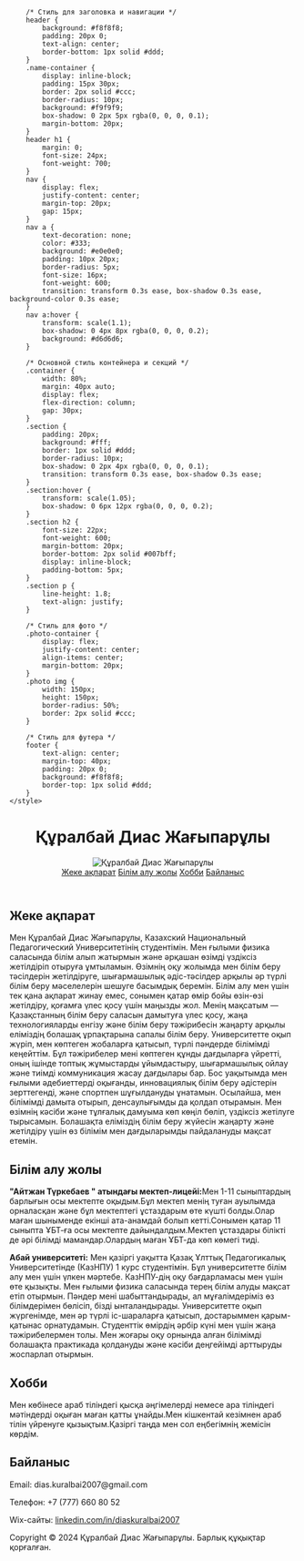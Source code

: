 <!DOCTYPE html>
<html lang="kk">
<head>
    <meta charset="UTF-8">
    <meta name="viewport" content="width=device-width, initial-scale=1.0">
  

        /* Стиль для заголовка и навигации */
        header {
            background: #f8f8f8;
            padding: 20px 0;
            text-align: center;
            border-bottom: 1px solid #ddd;
        }
        .name-container {
            display: inline-block;
            padding: 15px 30px;
            border: 2px solid #ccc;
            border-radius: 10px;
            background: #f9f9f9;
            box-shadow: 0 2px 5px rgba(0, 0, 0, 0.1);
            margin-bottom: 20px;
        }
        header h1 {
            margin: 0;
            font-size: 24px;
            font-weight: 700;
        }
        nav {
            display: flex;
            justify-content: center;
            margin-top: 20px;
            gap: 15px;
        }
        nav a {
            text-decoration: none;
            color: #333;
            background: #e0e0e0;
            padding: 10px 20px;
            border-radius: 5px;
            font-size: 16px;
            font-weight: 600;
            transition: transform 0.3s ease, box-shadow 0.3s ease, background-color 0.3s ease;
        }
        nav a:hover {
            transform: scale(1.1);
            box-shadow: 0 4px 8px rgba(0, 0, 0, 0.2);
            background: #d6d6d6;
        }

        /* Основной стиль контейнера и секций */
        .container {
            width: 80%;
            margin: 40px auto;
            display: flex;
            flex-direction: column;
            gap: 30px;
        }
        .section {
            padding: 20px;
            background: #fff;
            border: 1px solid #ddd;
            border-radius: 10px;
            box-shadow: 0 2px 4px rgba(0, 0, 0, 0.1);
            transition: transform 0.3s ease, box-shadow 0.3s ease;
        }
        .section:hover {
            transform: scale(1.05);
            box-shadow: 0 6px 12px rgba(0, 0, 0, 0.2);
        }
        .section h2 {
            font-size: 22px;
            font-weight: 600;
            margin-bottom: 20px;
            border-bottom: 2px solid #007bff;
            display: inline-block;
            padding-bottom: 5px;
        }
        .section p {
            line-height: 1.8;
            text-align: justify;
        }

        /* Стиль для фото */
        .photo-container {
            display: flex;
            justify-content: center;
            align-items: center;
            margin-bottom: 20px;
        }
        .photo img {
            width: 150px;
            height: 150px;
            border-radius: 50%;
            border: 2px solid #ccc;
        }

        /* Стиль для футера */
        footer {
            text-align: center;
            margin-top: 40px;
            padding: 20px 0;
            background: #f8f8f8;
            border-top: 1px solid #ddd;
        }
    </style>
</head>
<body>
    <header>
        <div class="name-container">
            <h1>Құралбай Диас Жағыпарұлы</h1>
        </div>
        <div class="photo-container">
            <div class="photo">
                <img src="https://i.postimg.cc/ydS9PBYH/Whats-App-2024-11-04-02-24-11-179e3538.jpg" alt="Құралбай Диас Жағыпарұлы">
            </div>
        </div>
        <nav>
            <a href="#about">Жеке ақпарат</a>
            <a href="#education">Білім алу жолы</a>
            <a href="#hobby">Хобби</a>
            <a href="#contacts">Байланыс</a>
        </nav>
    </header>
    <div class="container">
        <div id="about" class="section">
            <h2>Жеке ақпарат</h2>
            <p>Мен Құралбай Диас Жағыпарұлы, Казахский Национальный Педагогический Университетінің студентімін. Мен ғылыми физика саласында білім алып жатырмын және әрқашан өзімді үздіксіз жетілдіріп отыруға ұмтыламын. Өзімнің оқу жолымда мен білім беру тәсілдерін жетілдіруге, шығармашылық әдіс-тәсілдер арқылы әр түрлі білім беру мәселелерін шешуге басымдық беремін. Білім алу мен үшін тек қана ақпарат жинау емес, сонымен қатар өмір бойы өзін-өзі жетілдіру, қоғамға үлес қосу үшін маңызды жол. Менің мақсатым — Қазақстанның білім беру саласын дамытуға үлес қосу, жаңа технологияларды енгізу және білім беру тәжірибесін жаңарту арқылы еліміздің болашақ ұрпақтарына сапалы білім беру. Университетте оқып жүріп, мен көптеген жобаларға қатысып, түрлі пәндерде білімімді кеңейттім. Бұл тәжірибелер мені көптеген құнды дағдыларға үйретті, оның ішінде топтық жұмыстарды ұйымдастыру, шығармашылық ойлау және тиімді коммуникация жасау дағдылары бар. Бос уақытымда мен ғылыми әдебиеттерді оқығанды, инновациялық білім беру әдістерін зерттегенді, және спортпен шұғылдануды ұнатамын. Осылайша, мен білімімді дамыта отырып, денсаулығымды да қолдап отырамын. Мен өзімнің кәсіби және тұлғалық дамуыма көп көңіл бөліп, үздіксіз жетілуге тырысамын. Болашақта еліміздің білім беру жүйесін жаңарту және жетілдіру үшін өз білімім мен дағдыларымды пайдалануды мақсат етемін.</p>
        </div>
        <div id="education" class="section">
            <h2>Білім алу жолы</h2>
            <p><strong>"Айтжан Түркебаев " атындағы мектеп-лицейі:</strong>Мен 1-11 сыныптардың барлығын осы мектепте оқыдым.Бұл мектеп менің туған ауылымда орналасқан және бұл мектептегі ұстаздарым өте күшті болды.Олар маған шыныменде екінші ата-анамдай болып кетті.Сонымен қатар 11 сыныпта ҰБТ-ға осы мектепте дайындалдым.Мектеп ұстаздары білікті де әрі білімді мамандар.Олардың маған ҰБТ-да көп көмегі тиді.</p>
            <p><strong>Абай университеті:</strong> Мен қазіргі уақытта Қазақ Ұлттық Педагогикалық Университетінде (КазНПУ) 1 курс студентімін. Бұл университетте білім алу мен үшін үлкен мәртебе. КазНПУ-дің оқу бағдарламасы мен үшін өте қызықты. Мен ғылыми физика саласында терең білім алуды мақсат етіп отырмын. Пәндер мені шабыттандырады, ал мұғалімдеріміз өз білімдерімен бөлісіп, бізді ынталандырады. Университетте оқып жүргенімде, мен әр түрлі іс-шараларға қатысып, достарыммен қарым-қатынас орнатудамын. Студенттік өмірдің әрбір күні мен үшін жаңа тәжірибелермен толы. Мен жоғары оқу орнында алған білімімді болашақта практикада қолдануды және кәсіби деңгейімді арттыруды жоспарлап отырмын.</p>
        </div>
        <div id="hobby" class="section">
            <h2>Хобби</h2>
            <p>Мен көбінесе араб тіліндегі қысқа әңгімелерді немесе ара тіліндегі мәтіндерді оқыған маған қатты ұнайды.Мен кішкентай кезімнен араб тілін үйренуге қызықтым.Қазіргі таңда мен сол еңбегімнің жемісін көрдім.</p>
        </div>
        <div id="contacts" class="section">
            <h2>Байланыс</h2>
            <p>Email: dias.kuralbai2007@gmail.com</p>
            <p>Телефон: +7 (777) 660 80 52</p>
            <p>Wix-сайты: <a href="https://diaskuralbai2007.wixsite.com/dias" target="_blank">linkedin.com/in/diaskuralbai2007</a></p>
        </div>
    </div>
    <footer>
        <p>Copyright © 2024 Құралбай Диас Жағыпарұлы. Барлық құқықтар қорғалған.</p>
    </footer>
</body>
</html>
